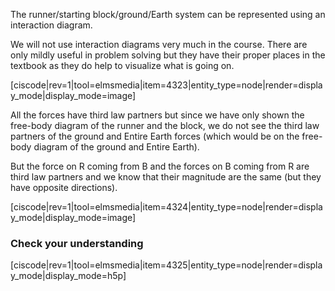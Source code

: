 The runner/starting block/ground/Earth system can be represented using an interaction diagram. 

We will not use interaction diagrams very much in the course. There are only mildly useful in problem solving but they have their proper places in the textbook as they do help to visualize what is going on. 

[ciscode|rev=1|tool=elmsmedia|item=4323|entity_type=node|render=display_mode|display_mode=image]

All the forces have third law partners but since we have only shown the free-body diagram of the runner and the block, we do not see the third law partners of the ground and Entire Earth forces (which would be on the free-body diagram of the ground and Entire Earth). 

But the force on R coming from B and the forces on B coming from R are third law partners and we know that their magnitude are the same (but they have opposite directions). 

[ciscode|rev=1|tool=elmsmedia|item=4324|entity_type=node|render=display_mode|display_mode=image]

### Check your understanding

[ciscode|rev=1|tool=elmsmedia|item=4325|entity_type=node|render=display_mode|display_mode=h5p]




 
